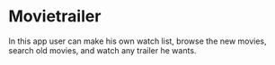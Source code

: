 # Movietrailer
In this app user can make his own watch list, browse the new movies, search old movies, and watch any trailer he wants.
